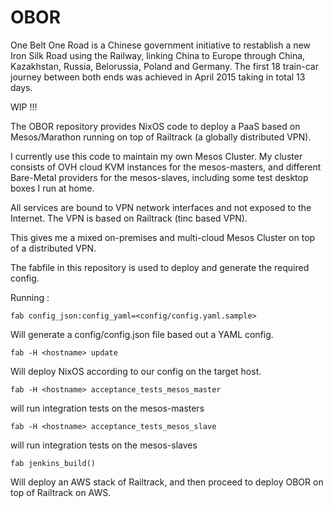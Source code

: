 # OBOR
One Belt One Road is a Chinese government initiative to restablish a new Iron Silk Road using the Railway, linking China to Europe through China, Kazakhstan, Russia, Belorussia, Poland and Germany.  The first 18 train-car journey between both ends was achieved in April 2015 taking in total 13 days.


WIP !!!

The OBOR repository provides NixOS code to deploy a PaaS based on Mesos/Marathon
running on top of Railtrack (a globally distributed VPN).

I currently use this code to maintain my own Mesos Cluster. My cluster consists
of OVH cloud KVM instances for the mesos-masters, and different Bare-Metal providers
for the mesos-slaves, including some test desktop boxes I run at home.

All services are bound to VPN network interfaces and not exposed to the Internet.
The VPN is based on Railtrack (tinc based VPN).

This gives me a mixed on-premises and multi-cloud Mesos Cluster on top of a distributed VPN.


The fabfile in this repository is used to deploy and generate the required config.

Running :
``` 
fab config_json:config_yaml=<config/config.yaml.sample>
```

Will generate a config/config.json file based out a YAML config.


```
fab -H <hostname> update
```

Will deploy NixOS according to our config on the target host.


```
fab -H <hostname> acceptance_tests_mesos_master
```

will run integration tests on the mesos-masters


```
fab -H <hostname> acceptance_tests_mesos_slave
```

will run integration tests on the mesos-slaves


```
fab jenkins_build()
```

Will deploy an AWS stack of Railtrack, and then proceed to deploy OBOR
on top of Railtrack on AWS.
